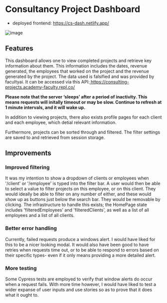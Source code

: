 # Consultancy Project Dashboard
- deployed frontend: <a href="https://cs-dash.netlify.app/">https://cs-dash.netlify.app/</a>

![image](https://user-images.githubusercontent.com/31001388/171858058-ab5738db-371f-47f4-b54e-00b2115b0617.png)


## Features
This dashboard allows one to view completed projects and retrieve key information about them. This information includes the dates, revenue generated, the employees that worked on the project and the revenue generated by the project. The data used is falsified and was provided by facultyai. It can be accessed via this API:<a href="https://consulting-projects.academy-faculty.repl.co/"> https://consulting-projects.academy-faculty.repl.co/ </a>

**Please note that the server ‘sleeps’ after a period of inactivity. This means requests will initally timeout or may be slow. Continue to refresh at 1 minute intervals, and it will wake up.**

In addition to viewing projects, there also exists profile pages for each client and each employee, which detial relevant information.

Furthermore, projects can be sorted through and filtered. The filter settings are saved to and retrieved from session storage.

## Improvements
### Improved filtering
It was my intention to show a dropdown of clients or employees when '/client' or '/employee' is typed into the filter bar. A user would then be able to select a value to filter projects on this employee, or on this client. They would ideally be able to filter on any number of either, and these would show up as buttons just below the search bar. They would be removable by clicking. The infrastructure to handle this exists; the HomePage state includes 'filteredEmployees' and 'filteredClients', as well as a list of all employees and a list of all clients.

### Better error handling
Currently, failed requests produce a windows alert. I would have liked for this to be a nicer looking modal. It would also have been good to have retries when requests time out, or to be able to respond to errors based on their specific types- even if it only means providing a more detailed alert.

### More testing
Some Cypress tests are employed to verify that window alerts do occur when a request fails. With more time however, I would have liked to test a wider expanse of user inputs and use stories so as to prove that it does what it ought to.
